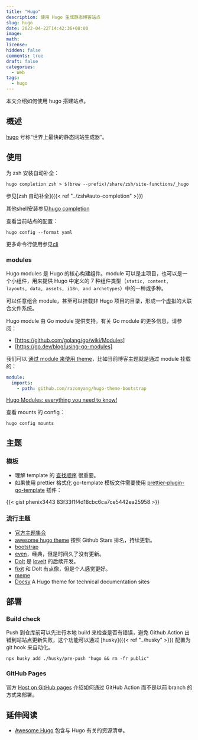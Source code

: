 ```yaml
---
title: "Hugo"
description: 使用 Hugo 生成静态博客站点
slug: hugo
date: 2022-04-22T14:42:36+08:00
image:
math:
license:
hidden: false
comments: true
draft: false
categories:
  - Web
tags:
  - hugo
---
```


本文介绍如何使用 hugo 搭建站点。

<!--more-->

## 概述

[hugo](https://gohugo.io/) 号称“世界上最快的静态网站生成器”。

## 使用

为 zsh 安装自动补全：

```shell
hugo completion zsh > $(brew --prefix)/share/zsh/site-functions/_hugo
```

参见[zsh 自动补全]({{< ref "../zsh#auto-completion" >}})

其他shell安装参见[hugo completion](https://gohugo.io/commands/hugo_completion/)

查看当前站点的配置：

```shell
hugo config --format yaml
```

更多命令行使用参见[cli](https://gohugo.io/commands/)

### modules

Hugo modules 是 Hugo 的核心构建组件。module 可以是主项目，也可以是一个小组件，用来提供 Hugo 中定义的 7 种组件类型（`static, content, layouts, data, assets, i18n, and archetypes`）中的一种或多种。

可以任意组合 module，甚至可以挂载非 Hugo 项目的目录，形成一个虚拟的大联合文件系统。

Hugo module 由 Go module 提供支持。有关 Go module 的更多信息，请参阅：

- [https://github.com/golang/go/wiki/Modules]
- [https://go.dev/blog/using-go-modules]

我们可以 [通过 module 来使用 theme](https://gohugo.io/hugo-modules/use-modules/#use-a-module-for-a-theme)，比如当前博客主题就是通过 module 挂载的：

```yaml
module:
  imports:
    - path: github.com/razonyang/hugo-theme-bootstrap
```

[Hugo Modules: everything you need to know!](https://www.thenewdynamic.com/article/hugo-modules-everything-from-imports-to-create/)

查看 mounts 的 config：

```shell
hugo config mounts
```

## 主题

### 模板

- 理解 template 的 [查找顺序](https://gohugo.io/templates/lookup-order/) 很重要。
- 如果使用 prettier 格式化 go-template 模板文件需要使用 [prettier-plugin-go-template](https://github.com/NiklasPor/prettier-plugin-go-template) 插件：

{{< gist phenix3443 83f33f1f4d18cbc6ca7ce5442ea25958 >}}

### 流行主题

- [官方主题集合](https://themes.gohugo.io/)
- [awesome hugo theme](https://github.com/QIN2DIM/awesome-hugo-themes) 按照 Github Stars 排名，持续更新。
- [bootstrap](https://github.com/razonyang/hugo-theme-bootstrap)
- [even](https://github.com/olOwOlo/hugo-theme-even)，经典，但是时间久了没有更新。
- [DoIt](https://github.com/HEIGE-PCloud/DoIt) 是 [loveIt](https://github.com/dillonzq/LoveIt) 的后续开发。
- [fixit](https://github.com/hugo-fixit/FixIt) 和 DoIt 有点像，但是个人感觉更好。
- [meme](https://github.com/reuixiy/hugo-theme-meme)
- [Docsy](https://themes.gohugo.io/themes/docsy/) A Hugo theme for technical documentation sites

## 部署

### Build check

Push 到仓库前可以先进行本地 build 来检查是否有错误，避免 Github Action 出错到站站点更新失败，这个功能可以通过 [husky]({{< ref "../husky" >}}) 配置为 git hook 来自动化。

```shell
npx husky add ./husky/pre-push "hugo && rm -fr public"
```

### GitHub Pages

官方 [Host on GitHub pages](https://gohugo.io/hosting-and-deployment/hosting-on-github/) 介绍如何通过 GitHub Action 而不是以前 branch 的方式来部署。

## 延伸阅读

- [Awesome Hugo](https://github.com/theNewDynamic/awesome-hugo) 包含与 Hugo 有关的资源清单。
